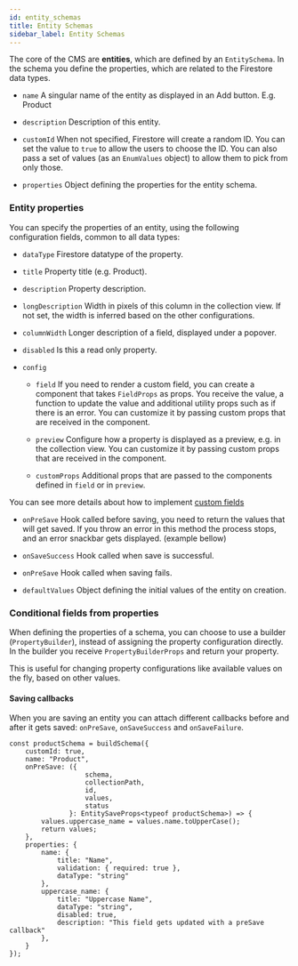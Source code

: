 ```yaml
---
id: entity_schemas
title: Entity Schemas
sidebar_label: Entity Schemas
---
```


The core of the CMS are **entities**, which are defined by an `EntitySchema`. In the
schema you define the properties, which are related to the Firestore data types.

- `name` A singular name of the entity as displayed in an Add button. E.g.
  Product

- `description` Description of this entity.

- `customId` When not specified, Firestore will create a random ID. You can set
  the value to `true` to allow the users to choose the ID. You can also pass a
  set of values (as an `EnumValues` object) to allow them to pick from only
  those.

- `properties` Object defining the properties for the entity schema.

### Entity properties

You can specify the properties of an entity, using the following configuration
fields, common to all data types:

* `dataType` Firestore datatype of the property.

* `title` Property title (e.g. Product).

* `description` Property description.

* `longDescription` Width in pixels of this column in the collection view. If
  not set, the width is inferred based on the other configurations.

* `columnWidth` Longer description of a field, displayed under a popover.

* `disabled` Is this a read only property.

* `config`
    * `field`
      If you need to render a custom field, you can create a component
      that takes `FieldProps` as props. You receive the value, a function to
      update the value and additional utility props such as if there is an
      error. You can customize it by passing custom props that are received in
      the component.

    * `preview`
      Configure how a property is displayed as a preview, e.g. in the
      collection view. You can customize it by passing custom props that are
      received in the component.

    * `customProps`
      Additional props that are passed to the components defined
      in `field` or in `preview`.

You can see more details about how to implement [custom fields](custom_fields.md)


* `onPreSave` Hook called before saving, you need to return the values that will
  get saved. If you throw an error in this method the process stops, and an
  error snackbar gets displayed. (example bellow)

* `onSaveSuccess` Hook called when save is successful.

* `onPreSave` Hook called when saving fails.

* `defaultValues` Object defining the initial values of the entity on creation.

### Conditional fields from properties

When defining the properties of a schema, you can choose to use a builder
(`PropertyBuilder`), instead of assigning the property configuration directly.
In the builder you receive `PropertyBuilderProps` and return your property.

This is useful for changing property configurations like available values on the
fly, based on other values.


#### Saving callbacks

When you are saving an entity you can attach different callbacks before and
after it gets saved: `onPreSave`, `onSaveSuccess` and `onSaveFailure`.

```tsx
const productSchema = buildSchema({
    customId: true,
    name: "Product",
    onPreSave: ({
                   schema,
                   collectionPath,
                   id,
                   values,
                   status
               }: EntitySaveProps<typeof productSchema>) => {
        values.uppercase_name = values.name.toUpperCase();
        return values;
    },
    properties: {
        name: {
            title: "Name",
            validation: { required: true },
            dataType: "string"
        },
        uppercase_name: {
            title: "Uppercase Name",
            dataType: "string",
            disabled: true,
            description: "This field gets updated with a preSave callback"
        },
    }
});

```


